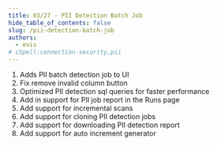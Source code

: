 ```yaml
---
title: 03/27 - PII Detection Batch Job
hide_table_of_contents: false
slug: /pii-detection-batch-job
authors:
  - evis
# cSpell:connection-security,pii
---
```


1. Adds PII batch detection job to UI
2. Fix remove invalid column button
3. Optimized PII detection sql queries for faster performance
4. Add in support for PII job report in the Runs page
5. Add support for incremental scans
6. Add support for cloning PII detection jobs
7. Add support for downloading PII detection report
8. Add support for auto increment generator
